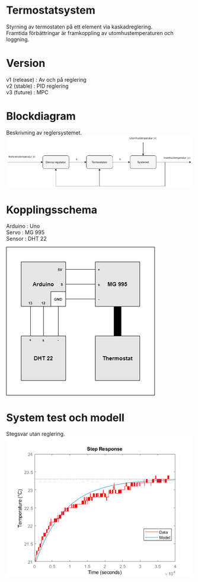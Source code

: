 # Termostatsystem  
Styrning av termostaten på ett element via kaskadreglering.  
Framtida förbättringar är framkoppling av utomhustemperaturen och loggning.
  
# Version 
v1 (release)  : Av och på reglering   
v2 (stable)   : PID reglering  
v3 (future)   : MPC
  
# Blockdiagram  
Beskrivning av reglersystemet.  
![Blockdiagram](https://github.com/TantDre/Termostatsystem/blob/master/Blockdiagram.png?raw=true)
  
# Kopplingsschema  
Arduino : Uno  
Servo   : MG 995  
Sensor  : DHT 22  
  
![Kopplingsschema](https://github.com/TantDre/Termostatsystem/blob/master/Kopplingsschema.png?raw=true)
  
# System test och modell
Stegsvar utan reglering.    
![System](https://github.com/TantDre/Termostatsystem/blob/master/Systemidentifiering/Test_Plot.png?raw=true)

